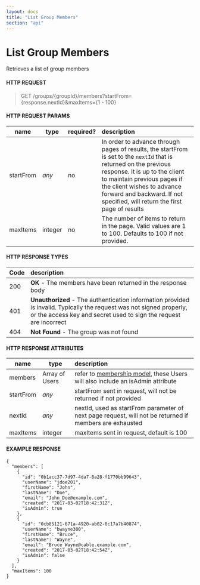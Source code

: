 ```yaml
---
layout: docs
title: "List Group Members"
section: "api"
---
```


# List Group Members

Retrieves a list of group members

#### HTTP REQUEST

> GET /groups/{groupId}/members?startFrom={response.nextId}&maxItems={1 - 100}

#### HTTP REQUEST PARAMS

name          | type          | required?   | description |
 ------------ | ------------- | ----------- | :---------- |
startFrom     | *any*         | no          | In order to advance through pages of results, the startFrom is set to the `nextId` that is returned on the previous response.  It is up to the client to maintain previous pages if the client wishes to advance forward and backward.   If not specified, will return the first page of results |
maxItems      | integer       | no          | The number of items to return in the page.  Valid values are 1 to 100. Defaults to 100 if not provided. |

#### HTTP RESPONSE TYPES

Code          | description |
 ------------ | :---------- |
200           | **OK** - The members have been returned in the response body|
401           | **Unauthorized** - The authentication information provided is invalid.  Typically the request was not signed properly, or the access key and secret used to sign the request are incorrect |
404           | **Not Found** - The group was not found |

#### HTTP RESPONSE ATTRIBUTES

name          | type          | description |
 ------------ | ------------- | :---------- |
members        | Array of Users | refer to [membership model](../api/membership-model), these Users will also include an isAdmin attribute |
startFrom     | *any*         | startFrom sent in request, will not be returned if not provided |
nextId        | *any*         | nextId, used as startFrom parameter of next page request, will not be returned if members are exhausted |
maxItems      | integer       | maxItems sent in request, default is 100 |

#### EXAMPLE RESPONSE

```
{
  "members": [
    {
      "id": "0b1acc37-7d97-4da7-8a28-f1770bb99643",
      "userName": "jdoe201",
      "firstName": "John",
      "lastName": "Doe",
      "email": "John_Doe@example.com",
      "created": "2017-03-02T18:42:31Z",
      "isAdmin": true
    },
    {
      "id": "0cb85121-671a-4920-ab02-0c17a7b40874",
      "userName": "bwayne300",
      "firstName": "Bruce",
      "lastName": "Wayne",
      "email": "Bruce_Wayne@cable.example.com",
      "created": "2017-03-02T18:42:54Z",
      "isAdmin": false
    }
  ],
  "maxItems": 100
}
```
